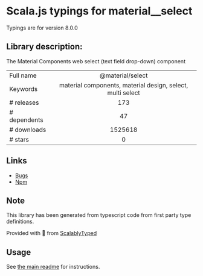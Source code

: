 
# Scala.js typings for material__select

Typings are for version 8.0.0

## Library description:
The Material Components web select (text field drop-down) component

|                    |                 |
| ------------------ | :-------------: |
| Full name          | @material/select |
| Keywords           | material components, material design, select, multi select |
| # releases         | 173 |
| # dependents       | 47 |
| # downloads        | 1525618 |
| # stars            | 0 |

## Links
- [Bugs](https://github.com/material-components/material-components-web/issues)
- [Npm](https://www.npmjs.com/package/%40material%2Fselect)
    


## Note
This library has been generated from typescript code from first party type definitions.

Provided with :purple_heart: from [ScalablyTyped](https://github.com/oyvindberg/ScalablyTyped)

## Usage
See [the main readme](../../readme.md) for instructions.


